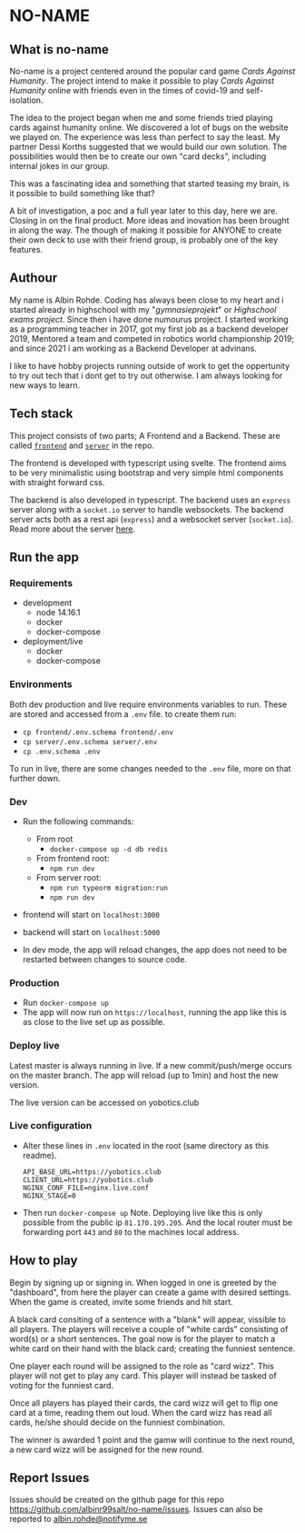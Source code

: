 # NO-NAME

## What is no-name
No-name is a project centered around the popular card game _Cards Against Humanity_. 
The project intend to make it possible to play _Cards Against Humanity_ online with friends even in the times of 
covid-19 and self-isolation. 

The idea to the project began when me and some friends tried playing cards against humanity online. We discovered a lot
of bugs on the website we played on. The experience was less than perfect to say the least. My partner Dessi Korths suggested that we
would build our own solution. The possibilities would then be to create our own "card decks", including internal jokes
in our group.

This was a fascinating idea and something that started teasing my brain, is it possible to build something like that?

A bit of investigation, a poc and a full year later to this day, here we are. Closing in on the final product.
More ideas and inovation has been brought in along the way. The though of making it possible for ANYONE to create
their own deck to use with their friend group, is probably one of the key features.


## Authour
My name is Albin Rohde. Coding has always been close to my heart and i started already in highschool with my 
"_gymnasieprojekt_" or _Highschool exams project_. Since then i have done numourus project. I started working 
as a programming teacher in 2017, got my first job as a backend developer 2019, Mentored a 
team and competed in robotics world championship 2019; and since 2021 i am working as a Backend Developer at advinans.

I like to have hobby projects running outside of work to get the oppertunity to try out tech that i dont get to try out otherwise. I am always looking for new ways to learn.


## Tech stack
This project consists of two parts; A Frontend and a Backend. These are called [`frontend`](./frontend/README.md) and [`server`](./server/README.md) in the repo. 

The frontend is developed with typescript using svelte. The frontend aims to be very minimalistic using bootstrap and very simple html components with straight forward css.

The backend is also developed in typescript. The backend uses an `express` server along with a `socket.io` server 
to handle websockets. The backend server acts both as a rest api (`express`) and a websocket server (`socket.io`).
Read more about the server [here](./server/README.md).


## Run the app

### Requirements
- development
  - node 14.16.1
  - docker
  - docker-compose
- deployment/live
  - docker
  - docker-compose

### Environments
Both dev production and live require environments variables to run.
These are stored and accessed from a `.env` file. to create them run:
- `cp frontend/.env.schema frontend/.env`
- `cp server/.env.schema server/.env`
- `cp .env.schema .env`

To run in live, there are some changes needed to the `.env` file, more on
that further down.

### Dev
- Run the following commands:
  - From root
    - `docker-compose up -d db redis`
  - From frontend root:
    - `npm run dev`
  - From server root:
    - `npm run typeorm migration:run`
    - `npm run dev`

- frontend will start on `localhost:3000`
- backend will start on `localhost:5000`
- In dev mode, the app will reload changes, the app does not need to be restarted between changes to source code.

### Production
- Run `docker-compose up`
- The app will now run on `https://localhost`, running the app like this is as close to the live set up as possible.

### Deploy live
Latest master is always running in live. If a new commit/push/merge occurs on 
the master branch. The app will reload (up to 1min) and host the new version.

The live version can be accessed on yobotics.club

### Live configuration
- Alter these lines in `.env` located in the root (same directory as this readme).
  ```
  API_BASE_URL=https://yobotics.club
  CLIENT_URL=https://yobotics.club
  NGINX_CONF_FILE=nginx.live.conf
  NGINX_STAGE=0
  ```
- Then run `docker-compose up`
Note. Deploying live like this is only possible from the public ip `81.170.195.205`.
And the local router must be forwarding port `443` and `80` to the machines local address.

## How to play
Begin by signing up or signing in. When logged in one is greeted by the "dashboard", from here the player can create a
game with desired settings. When the game is created, invite some friends and hit start.

A black card consiting of a sentence with a "blank" will appear, vissible to all players.
The players will receive a couple of "white cards" consisting of word(s) or a short sentences. 
The goal now is for the player to match a white card on their hand with the black card; creating the funniest sentence.

One player each round will be assigned to the role as "card wizz". This player will not get to play any card.
This player will instead be tasked of voting for the funniest card.

Once all players has played their cards, the card wizz will get to flip one card at a time, reading them out loud.
When the card wizz has read all cards, he/she should decide on the funniest combination.

The winner is awarded 1 point and the gamw will continue to the next round, a new card wizz will be assigned for the
new round.

## Report Issues
Issues should be created on the github page for this repo https://github.com/albinr99salt/no-name/issues. Issues can also be reported to albin.rohde@notifyme.se
